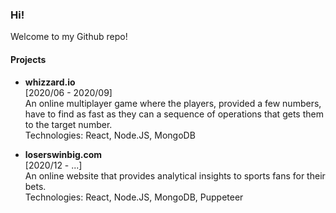 ### Hi!
Welcome to my Github repo!

#### Projects
- **whizzard.io**  
[2020/06 - 2020/09]  
An online multiplayer game where the players, provided a few numbers, have to find as fast as they can a sequence of operations that gets them to the target number.  
Technologies: React, Node.JS, MongoDB

- **loserswinbig.com**  
[2020/12 - ...]  
An online website that provides analytical insights to sports fans for their bets.  
Technologies: React, Node.JS, MongoDB, Puppeteer
